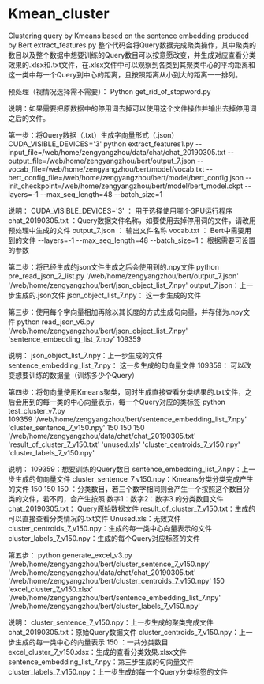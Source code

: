 # Kmean_cluster
Clustering query by Kmeans based on the sentence embedding produced by Bert extract_features.py
整个代码会将Query数据完成聚类操作，其中聚类的数目以及整个数据中想要训练的Query数目可以按意愿改变，并生成对应查看分类效果的.xlsx和.txt文件，在.xlsx文件中可以观察到各类到其聚类中心的平均距离和这一类中每一个Query到中心的距离，且按照距离从小到大的距离一一排列。

预处理（视情况选择需不需要）：
Python get_rid_of_stopword.py

说明：如果需要把原数据中的停用词去掉可以使用这个文件操作并输出去掉停用词之后的文件。

第一步：将Query数据（.txt）生成字向量形式（.json）
CUDA_VISIBLE_DEVICES='3' python extract_features1.py --input_file=/web/home/zengyangzhou/data/chat/chat_20190305.txt --output_file=/web/home/zengyangzhou/bert/output_7.json --vocab_file=/web/home/zengyangzhou/bert/model/vocab.txt --bert_config_file=/web/home/zengyangzhou/bert/model/bert_config.json --init_checkpoint=/web/home/zengyangzhou/bert/model/bert_model.ckpt 
--layers=-1 --max_seq_length=48 --batch_size=1

说明：
CUDA_VISIBLE_DEVICES='3' ： 用于选择使用哪个GPU运行程序
chat_20190305.txt ：Query数据文件名称，如要使用去掉停用词的文件，请改用预处理中生成的文件
output_7.json ： 输出文件名称
vocab.txt ： Bert中需要用到的文件
--layers=-1 --max_seq_length=48 --batch_size=1： 根据需要可设置的参数


第二步：将已经生成的json文件生成之后会使用到的.npy文件
python pre_read_json_2_list.py '/web/home/zengyangzhou/bert/output_7.json' '/web/home/zengyangzhou/bert/json_object_list_7.npy'
output_7.json：上一步生成的.json文件
json_object_list_7.npy： 这一步生成的文件


第三步：使用每个字向量相加再除以其长度的方式生成句向量，并存储为.npy文件
python read_json_v6.py '/web/home/zengyangzhou/bert/json_object_list_7.npy' 'sentence_embedding_list_7.npy'  109359

说明：
json_object_list_7.npy：上一步生成的文件
sentence_embedding_list_7.npy： 这一步生成的句向量文件
109359： 可以改变想要训练的数据量（训练多少个Query）


第四步：将句向量使用Kmeans聚类，同时生成直接查看分类结果的.txt文件，之后会用到的每一类的中心向量表示，每一个Query对应的类标签
python test_cluster_v7.py  
109359 
'/web/home/zengyangzhou/bert/sentence_embedding_list_7.npy' 'cluster_sentence_7_v150.npy' 
150 150 150 
'/web/home/zengyangzhou/data/chat/chat_20190305.txt' 
'result_of_cluster_7_v150.txt' 
'unused.xls' 
'cluster_centroids_7_v150.npy' 
'cluster_labels_7_v150.npy'

说明：
109359：想要训练的Query数目
sentence_embedding_list_7.npy：上一步生成的句向量文件
cluster_sentence_7_v150.npy：Kmeans分类分类完成产生的文件
150 150 150 ：分类数目，若三个数字相同则会产生一个按照这个数目分类的文件，若不同，会产生按照 数字1：数字2：数字3 的分类数目文件
chat_20190305.txt： Query原始数据文件
result_of_cluster_7_v150.txt：生成的可以直接查看分类情况的.txt文件
Unused.xls：无效文件
cluster_centroids_7_v150.npy：生成的每一类中心向量表示的文件
cluster_labels_7_v150.npy：生成的每个Query对应标签的文件

第五步：
python generate_excel_v3.py 
'/web/home/zengyangzhou/bert/cluster_sentence_7_v150.npy' '/web/home/zengyangzhou/data/chat/chat_20190305.txt' '/web/home/zengyangzhou/bert/cluster_centroids_7_v150.npy' 
150 
'excel_cluster_7_v150.xlsx' 
'/web/home/zengyangzhou/bert/sentence_embedding_list_7.npy' '/web/home/zengyangzhou/bert/cluster_labels_7_v150.npy'

说明：
cluster_sentence_7_v150.npy：上一步生成的聚类完成文件
chat_20190305.txt：原始Query数据文件
cluster_centroids_7_v150.npy：上一步生成的每一类中心的向量表示
150 ：一共分类数目
excel_cluster_7_v150.xlsx：生成的查看分类效果.xlsx文件
sentence_embedding_list_7.npy：第三步生成的句向量文件
cluster_labels_7_v150.npy：上一步生成的每一个Query分类标签的文件
